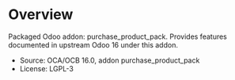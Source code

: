 # Overview

Packaged Odoo addon: purchase_product_pack. Provides features documented in upstream Odoo 16 under this addon.

- Source: OCA/OCB 16.0, addon purchase_product_pack
- License: LGPL-3

